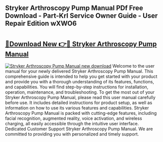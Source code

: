 ## Stryker Arthroscopy Pump Manual PDf Free Download - Part-KrI Service Owner Guide - User Repair Edition wXWO6

# <h2><a href="http://bc78726.oget.top/?id=Stryker+Arthroscopy+Pump+Manual">🔗Download New 👉🔴 Stryker Arthroscopy Pump Manual</a></h2>

[![Stryker Arthroscopy Pump Manual new download](https://i.imgur.com/5g1atiW.png)](http://bc78726.oget.top/?id=Stryker+Arthroscopy+Pump+Manual)
Welcome to the user manual for your newly delivered Stryker Arthroscopy Pump Manual. This comprehensive guide is intended to help you get started with your product and provide you with a thorough understanding of its features, functions, and capabilities. You will find step-by-step instructions for installation, operation, maintenance, and troubleshooting. To get the most out of your Stryker Arthroscopy Pump Manual, please read this user manual carefully before use. It includes detailed instructions for product setup, as well as information on how to use its various features and capabilities. Stryker Arthroscopy Pump Manual is packed with cutting-edge features, including facial recognition, augmented reality, voice activation, and wireless charging, all easily accessible through the intuitive user interface. Dedicated Customer Support Stryker Arthroscopy Pump Manual. We are committed to providing you with personalized and timely support.
